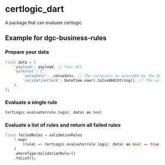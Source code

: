 # certlogic_dart

A package that can evaluate certlogic

## Example for dgc-business-rules

### Prepare your data

```dart
final data = {
    'payload': payload, // Your DCC
    'external': {
        'valueSets': _valueSets, // The valuesets as provided by the EU GW
        'validationClock': DateTime.now().toIso8601String(), // The validation time
    },
};
```

### Evaluate a single rule

```dart
CertLogic.evaluate(rule.logic, data) as bool
```

### Evaluate a list of rules and return all failed rules

```dart
final failedRules = validationRules
    ?.map(
        (rule) => CertLogic.evaluate(rule.logic, data) as bool == true ? null : rule,
    )
    .whereType<ValidationRule>()
    .toList();
```